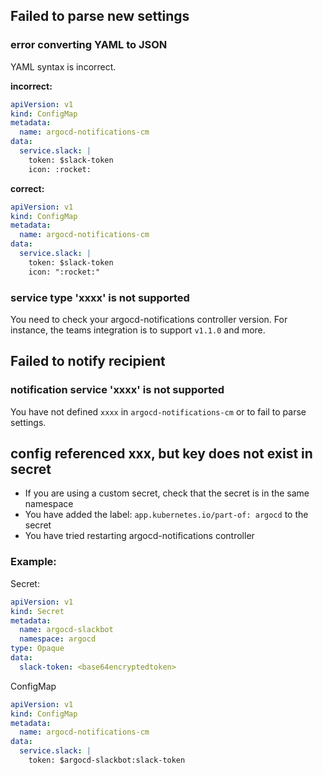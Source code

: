 ## Failed to parse new settings

### error converting YAML to JSON

YAML syntax is incorrect.

**incorrect:**

```yaml
apiVersion: v1
kind: ConfigMap
metadata:
  name: argocd-notifications-cm
data:
  service.slack: |
    token: $slack-token
    icon: :rocket:
```

**correct:**

```yaml
apiVersion: v1
kind: ConfigMap
metadata:
  name: argocd-notifications-cm
data:
  service.slack: |
    token: $slack-token
    icon: ":rocket:"
```

### service type 'xxxx' is not supported

You need to check your argocd-notifications controller version. For instance, the teams integration is to support `v1.1.0` and more.

## Failed to notify recipient

### notification service 'xxxx' is not supported

You have not defined `xxxx` in `argocd-notifications-cm` or to fail to parse settings.

## config referenced xxx, but key does not exist in secret

- If you are using a custom secret, check that the secret is in the same namespace
- You have added the label: `app.kubernetes.io/part-of: argocd` to the secret
- You have tried restarting argocd-notifications controller

### Example:
Secret:
```yaml
apiVersion: v1
kind: Secret
metadata:
  name: argocd-slackbot
  namespace: argocd
type: Opaque
data:
  slack-token: <base64encryptedtoken>
```
ConfigMap
```yaml
apiVersion: v1
kind: ConfigMap
metadata:
  name: argocd-notifications-cm
data:
  service.slack: |
    token: $argocd-slackbot:slack-token
```
